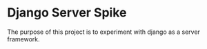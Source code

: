 # Django Server Spike

The purpose of this project is to experiment with django as a server framework.